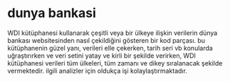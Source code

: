 # dunya bankasi
WDI kütüphanesi kullanarak çeşitli veya bir ülkeye ilişkin verilerin dünya bankası websitesinden nasıl çekildiğini gösteren bir kod parçası.
bu kütüphanenin güzel yanı, verileri elle çekerken, tarih seri vb konularda uğraştırırken ve veri setini yatay ve kirli bir şekilde verirken, WDI kütüphanesi verileri tüm ülkeleri, tüm zamanı ve dikey sıralanacak şekilde vermektedir. ilgili analizler için oldukça işi kolaylaştırmaktadır.
